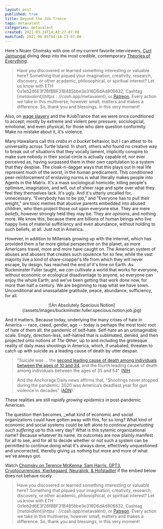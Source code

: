 ```yaml
---
layout: post
published: true
title: Beyond the Job Trance
tags: metavalent
categories: metavalent
created: 2021-03-24T14:42:27-07:00
modified: 2021-06-05T04:18:13-07:00
---
```


Here's Noam Chomsky with one of my current favorite interviewers, [Curt Jaimungal](https://patreon.com/curtjaimungal) diving deep into the most credible, contemporary [Theories of Everything](https://www.youtube.com/c/TheoriesofEverything).

> Have you discovered or learned something interesting or valuable here? Something that piqued your imagination, creativity, research, discovery, or other academic, philosophical, or spiritual interest? Let us know with ETH 0x1eb2d6E3f26fBBF31B485bbe3e316D6dAd806632, Cashtag [$metavalent](https://cash.app/$metavalent), or [Patreon](https://patreon.com/metavalent). Every action we take in this multiverse, however small, matters and makes a difference. So, thank you and blessings, in this very moment!

Also, on [wage slavery](https://youtu.be/c6MU5zQwtT4?t=3661) and the #JobTrance that we were once conditioned to accept; mostly by extreme and violent peer pressure; sociologicial, emotional, and even physical, for those who dare question conformity. Make no mistake about it, it's violence.

Many Hawaiians call this _crabs in a bucket_ behavior, but I can attest to its universality across Turtle Island. In short, others who found no creative way to break out of situations that they vocally lament, implicitly conspire to make sure nobody in their social circle is actually capable of, nor ever perceived as, having surpassed them in their own capitulation to a system that they despise. The cloak-n-dagger ways that this plays out in real life represent much of the worst, in the human predicament. This conditioned peer-reinforcement of enslaving norms is what literally makes people into Agents in the Matrix. It's a mass sociological homicide; killing people's optimism, imagination, and will, out of sheer rage and spite over what they feel they themselves lack. It's ugly. And it's utterly uncalled for, unnecessary. "Everybody has to be job," and "Everyone has to pull their weight," are toxic memes that abusive parents embedded into abused children, who then project those out upon everyone else. They are mere *beliefs*, however strongly held they may be. They are *opinions*, and nothing more. We know this, because there are billions of human beings who live happy lives of material sufficiency and even abundance, without holding to such beliefs, at all. Just not in America. 

However, in addition to Millenials growing up with the internet, which has provided them a far more global perspective on the planet, as more Americans travel, more and more have caught on. The American system of abuses and abusers that creates such opulence for so few, while the vast majority live a kind of share-cropper's life from which they will never escape, by design, has reached the end of it's time on Earth. As Buckminster Fuller taught, we *can* cultivate a world that works for everyone, without economic or ecological disadvantage to anyone, so everyone can enjoy the whole Earth; and we've been getting that work done now, for more than half a century. We are beginning to reap what we have sown. Unconditional and unassailable gratitude, peace, abundance, sufficiency, for all.

<span style="display:block;text-align:center">
![An Absolutely Specious Notion](/assets/images/buckminster.fuller.specious.notion.job.jpg)
</span>

And it matters. Because today, underlying the many crises of hate in America -- race, creed, gender, age -- today is perhaps the most toxic root of hate of them all: the pandemic of self-hate. Self-hate an an unimaginable scale. Empty, direction-less, self-hatred that is sublimated, denied, and then projected onto notions of _The Other_, up to and including the grotesque reality of daily mass shootings in America, which, if unabated, threaten to catch up with suicide as a leading cause of death by utter despair.

> "Suicide was ... the [second leading cause of death among individuals between the ages of 10 and 34](https://www.nimh.nih.gov/health/statistics/suicide.shtml), and the fourth leading cause of death among individuals between the ages of 35 and 54" ([NIH](https://www.nimh.nih.gov/health/statistics/suicide.shtml).

>And the Anchorage Daily news affirms that, "Shootings never stopped during the pandemic: 2020 was America’s deadliest year for gun violence in decades" ([ADN](https://www.adn.com/nation-world/2021/03/24/shootings-never-stopped-during-the-pandemic-2020-was-americas-deadliest-year-for-gun-violence-in-decades/)).

These realities are still _rapidly growing epidemics_ in post-pandemic American.

The question then becomes, _what kind of economic and social organizations could have gotten away with this, for so long? What kind of economic and social systems could be left alone to _continue perpetuating such suffering_ up to this very day? What is this sytemic organizational name? Because whatever its name, its outcomes are now plainly manifest for all to see, and for all to decide whether or not such a system can be permitted to continue doing what it's always done, effectively unquestioned and uncorrected, thereby giving us nothing but more and more of what we've always got.

Watch [Chomsky on Terence McKenna, Sam Harris, GPT3, Cryptocurrencies, Kierkegaard, Neuralink, & Hofstadter](https://www.youtube.com/embed/c6MU5zQwtT4?t=3661) if the embed below does not behave nicely. 

<div class="embed-container"><iframeloading="lazy" width="560" height="315" src="https://www.youtube.com/embed/c6MU5zQwtT4?t=3661" title="YouTube video player" frameborder="0" allow="accelerometer; autoplay; clipboard-write; encrypted-media; gyroscope; picture-in-picture" allowfullscreen></iframe></div>


> Have you discovered or learned something interesting or valuable here? Something that piqued your imagination, creativity, research, discovery, or other academic, philosophical, or spiritual interest? Let us know with ETH 0x1eb2d6E3f26fBBF31B485bbe3e316D6dAd806632, Cashtag [$metavalent](https://cash.app/$metavalent), or [Patreon](https://patreon.com/metavalent). Every action we take in this multiverse, however small, matters and makes a difference. So, thank you and blessings, in this very moment!